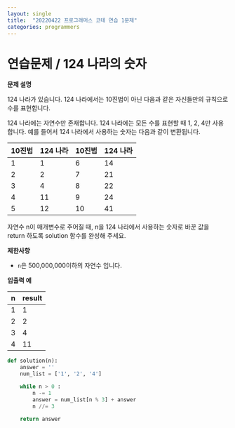 ```yaml
---
layout: single
title:  "20220422 프로그래머스 코테 연습 1문제"
categories: programmers
---
```


# 연습문제 / 124 나라의 숫자

**문제 설명**

124 나라가 있습니다. 124 나라에서는 10진법이 아닌 다음과 같은 자신들만의 규칙으로 수를 표현합니다.

124 나라에는 자연수만 존재합니다.
124 나라에는 모든 수를 표현할 때 1, 2, 4만 사용합니다.
예를 들어서 124 나라에서 사용하는 숫자는 다음과 같이 변환됩니다.

|10진법	|124 나라	|10진법	|124 나라|
|---|---|---|---|
|1	|1	|6	|14|
|2	|2	|7	|21|
|3	|4	|8	|22|
|4	|11	|9	|24|
|5	|12	|10	|41|

자연수 n이 매개변수로 주어질 때, n을 124 나라에서 사용하는 숫자로 바꾼 값을 return 하도록 solution 함수를 완성해 주세요.

**제한사항**
- `n`은 500,000,000이하의 자연수 입니다.

**입출력 예**

|n	|result|
|---|---|
|1	|1|
|2	|2|
|3	|4|
|4	|11|


```python
def solution(n):
    answer = ''
    num_list = ['1', '2', '4']

    while n > 0 :
        n -= 1
        answer = num_list[n % 3] + answer
        n //= 3
        
    return answer
```
